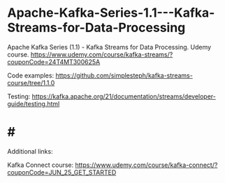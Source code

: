# Apache-Kafka-Series-1.1---Kafka-Streams-for-Data-Processing
Apache Kafka Series (1.1) - Kafka Streams for Data Processing. 
Udemy course.   https://www.udemy.com/course/kafka-streams/?couponCode=24T4MT300625A

Code examples: https://github.com/simplesteph/kafka-streams-course/tree/1.1.0

Testing: https://kafka.apache.org/21/documentation/streams/developer-guide/testing.html

# # # 

Additional links:

Kafka Connect course: https://www.udemy.com/course/kafka-connect/?couponCode=JUN_25_GET_STARTED
